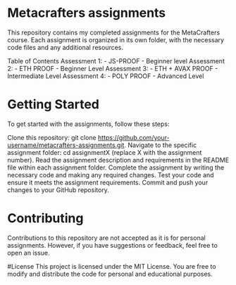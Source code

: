 # Metacrafters assignments
This repository contains my completed assignments for the MetaCrafters course. Each assignment is organized in its own folder, with the necessary code files and any additional resources.

Table of Contents
Assessment 1: - JS-PROOF - Beginner level
Assessment 2: - ETH PROOF - Beginner Level
Assessment 3: - ETH + AVAX PROOF - Intermediate Level
Assessment 4: - POLY PROOF - Advanced Level
# Getting Started
To get started with the assignments, follow these steps:

Clone this repository: git clone https://github.com/your-username/metacrafters-assignments.git.
Navigate to the specific assignment folder: cd assignmentX (replace X with the assignment number).
Read the assignment description and requirements in the README file within each assignment folder.
Complete the assignment by writing the necessary code and making any required changes.
Test your code and ensure it meets the assignment requirements.
Commit and push your changes to your GitHub repository.
# Contributing
Contributions to this repository are not accepted as it is for personal assignments. However, if you have suggestions or feedback, feel free to open an issue.

#License
This project is licensed under the MIT License. You are free to modify and distribute the code for personal and educational purposes.

